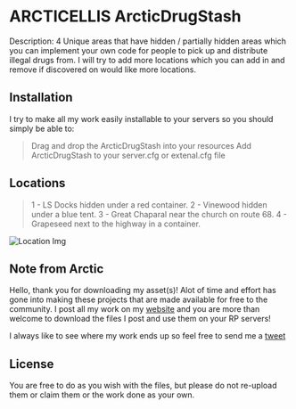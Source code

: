 # ARCTICELLIS ArcticDrugStash 

Description: 
4 Unique areas that have hidden / partially hidden areas which you can implement your own code for people to pick up and distribute illegal drugs from. I will try to add more locations which you can add in and remove if discovered on would like more locations.

## Installation

I try to make all my work easily installable to your servers so you should simply be able to:

> Drag and drop the ArcticDrugStash into your resources
> Add ArcticDrugStash to your server.cfg or extenal.cfg file

## Locations

> 1 - LS Docks hidden under a red container.
> 2 - Vinewood hidden under a blue tent.
> 3 - Great Chaparal near the church on route 68.
> 4 - Grapeseed next to the highway in a container.

![Location Img](http://url/to/img.png)

## Note from Arctic

Hello, thank you for downloading my asset(s)! Alot of time and effort has gone into making these projects that are made available for free to the community. I post all my work on my [website](https://arcticellis.uk) and you are more than welcome to download the files I post and use them on your RP servers! 

I always like to see where my work ends up so feel free to send me a [tweet](https://twitter.com/ArcticEllis)

## License

You are free to do as you wish with the files, but please do not re-upload them or claim them or the work done as your own.

